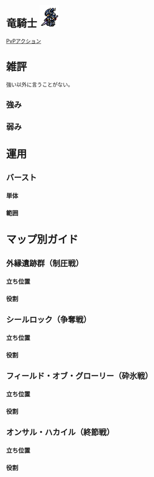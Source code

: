 # 竜騎士 ![竜騎士アイコン。](../../.images/FFXIVIcons/JobCharactorIcons/H2xTb1YChci5CGloKUTT6UYwB8.png "竜騎士アイコン。")  
[PvPアクション](https://jp.finalfantasyxiv.com/jobguide/dragoon/#pvp)  

# 雑評
強い以外に言うことがない。  
## 強み
## 弱み
# 運用
## バースト
### 単体
### 範囲
# マップ別ガイド
## 外縁遺跡群（制圧戦）
### 立ち位置
### 役割
## シールロック（争奪戦）
### 立ち位置
### 役割
## フィールド・オブ・グローリー（砕氷戦）
### 立ち位置
### 役割
## オンサル・ハカイル（終節戦）
### 立ち位置
### 役割

